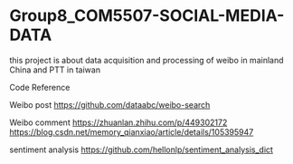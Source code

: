 # Group8_COM5507-SOCIAL-MEDIA-DATA

this project is about data acquisition and processing of weibo in mainland China and PTT in taiwan

Code Reference

Weibo post
https://github.com/dataabc/weibo-search

Weibo comment
https://zhuanlan.zhihu.com/p/449302172
https://blog.csdn.net/memory_qianxiao/article/details/105395947

sentiment analysis
https://github.com/hellonlp/sentiment_analysis_dict
